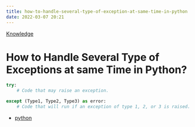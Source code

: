 ```yaml
---
title: how-to-handle-several-type-of-exception-at-same-time-in-python
date: 2022-03-07 20:21
---
```


[Knowledge](Knowledge.md)

# How to Handle Several Type of Exceptions at same Time in Python?

```python
try:
    # Code that may raise an exception.

except (Type1, Type2, Type3) as error:
    # Code that will run if an exception of type 1, 2, or 3 is raised.
```

-   [python](python.md)
